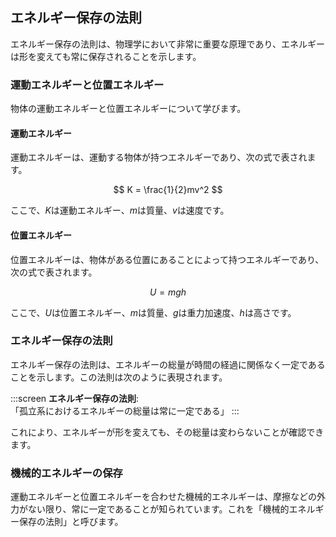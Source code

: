 ## エネルギー保存の法則

エネルギー保存の法則は、物理学において非常に重要な原理であり、エネルギーは形を変えても常に保存されることを示します。

### 運動エネルギーと位置エネルギー

物体の運動エネルギーと位置エネルギーについて学びます。

#### 運動エネルギー

運動エネルギーは、運動する物体が持つエネルギーであり、次の式で表されます。

$$
K = \frac{1}{2}mv^2
$$

ここで、$K$は運動エネルギー、$m$は質量、$v$は速度です。

#### 位置エネルギー

位置エネルギーは、物体がある位置にあることによって持つエネルギーであり、次の式で表されます。

$$
U = mgh
$$

ここで、$U$は位置エネルギー、$m$は質量、$g$は重力加速度、$h$は高さです。

### エネルギー保存の法則

エネルギー保存の法則は、エネルギーの総量が時間の経過に関係なく一定であることを示します。この法則は次のように表現されます。

:::screen
**エネルギー保存の法則**:  
「孤立系におけるエネルギーの総量は常に一定である」
:::

これにより、エネルギーが形を変えても、その総量は変わらないことが確認できます。

### 機械的エネルギーの保存

運動エネルギーと位置エネルギーを合わせた機械的エネルギーは、摩擦などの外力がない限り、常に一定であることが知られています。これを「機械的エネルギー保存の法則」と呼びます。

